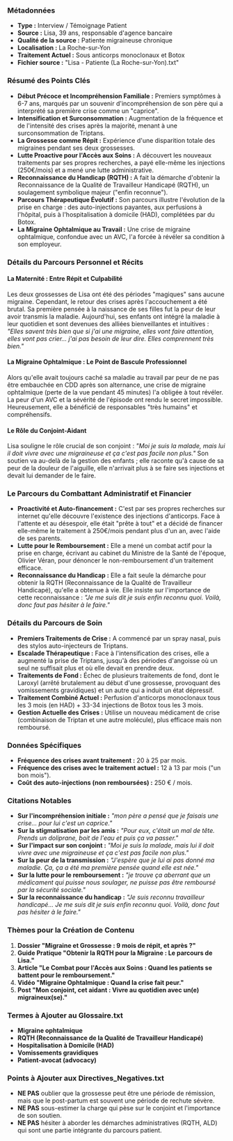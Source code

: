 ### Métadonnées

- **Type :** Interview / Témoignage Patient
- **Source :** Lisa, 39 ans, responsable d'agence bancaire
- **Qualité de la source :** Patiente migraineuse chronique
- **Localisation :** La Roche-sur-Yon
- **Traitement Actuel :** Sous anticorps monoclonaux et Botox
- **Fichier source :** "Lisa - Patiente (La Roche-sur-Yon).txt"

### Résumé des Points Clés

- **Début Précoce et Incompréhension Familiale :** Premiers symptômes à 6-7 ans, marqués par un souvenir d'incompréhension de son père qui a interprété sa première crise comme un "caprice".
- **Intensification et Surconsommation :** Augmentation de la fréquence et de l'intensité des crises après la majorité, menant à une surconsommation de Triptans.
- **La Grossesse comme Répit :** Expérience d'une disparition totale des migraines pendant ses deux grossesses.
- **Lutte Proactive pour l'Accès aux Soins :** A découvert les nouveaux traitements par ses propres recherches, a payé elle-même les injections (250€/mois) et a mené une lutte administrative.
- **Reconnaissance du Handicap (RQTH) :** A fait la démarche d'obtenir la Reconnaissance de la Qualité de Travailleur Handicapé (RQTH), un soulagement symbolique majeur ("enfin reconnue").
- **Parcours Thérapeutique Évolutif :** Son parcours illustre l'évolution de la prise en charge : des auto-injections payantes, aux perfusions à l'hôpital, puis à l'hospitalisation à domicile (HAD), complétées par du Botox.
- **La Migraine Ophtalmique au Travail :** Une crise de migraine ophtalmique, confondue avec un AVC, l'a forcée à révéler sa condition à son employeur.

### Détails du Parcours Personnel et Récits

#### La Maternité : Entre Répit et Culpabilité

Les deux grossesses de Lisa ont été des périodes "magiques" sans aucune migraine. Cependant, le retour des crises après l'accouchement a été brutal. Sa première pensée à la naissance de ses filles fut la peur de leur avoir transmis la maladie. Aujourd'hui, ses enfants ont intégré la maladie à leur quotidien et sont devenues des alliées bienveillantes et intuitives : _"Elles savent très bien que si j'ai une migraine, elles vont faire attention, elles vont pas crier... j'ai pas besoin de leur dire. Elles comprennent très bien."_

#### La Migraine Ophtalmique : Le Point de Bascule Professionnel

Alors qu'elle avait toujours caché sa maladie au travail par peur de ne pas être embauchée en CDD après son alternance, une crise de migraine ophtalmique (perte de la vue pendant 45 minutes) l'a obligée à tout révéler. La peur d'un AVC et la sévérité de l'épisode ont rendu le secret impossible. Heureusement, elle a bénéficié de responsables "très humains" et compréhensifs.

#### Le Rôle du Conjoint-Aidant

Lisa souligne le rôle crucial de son conjoint : _"Moi je suis la malade, mais lui il doit vivre avec une migraineuse et ça c'est pas facile non plus."_ Son soutien va au-delà de la gestion des enfants ; elle raconte qu'à cause de sa peur de la douleur de l'aiguille, elle n'arrivait plus à se faire ses injections et devait lui demander de le faire.

### Le Parcours du Combattant Administratif et Financier

- **Proactivité et Auto-financement :** C'est par ses propres recherches sur internet qu'elle découvre l'existence des injections d'anticorps. Face à l'attente et au désespoir, elle était "prête à tout" et a décidé de financer elle-même le traitement à 250€/mois pendant plus d'un an, avec l'aide de ses parents.
- **Lutte pour le Remboursement :** Elle a mené un combat actif pour la prise en charge, écrivant au cabinet du Ministre de la Santé de l'époque, Olivier Véran, pour dénoncer le non-remboursement d'un traitement efficace.
- **Reconnaissance du Handicap :** Elle a fait seule la démarche pour obtenir la RQTH (Reconnaissance de la Qualité de Travailleur Handicapé), qu'elle a obtenue à vie. Elle insiste sur l'importance de cette reconnaissance : _"Je me suis dit je suis enfin reconnu quoi. Voilà, donc faut pas hésiter à le faire."_

### Détails du Parcours de Soin

- **Premiers Traitements de Crise :** A commencé par un spray nasal, puis des stylos auto-injecteurs de Triptans.
- **Escalade Thérapeutique :** Face à l'intensification des crises, elle a augmenté la prise de Triptans, jusqu'à des périodes d'angoisse où un seul ne suffisait plus et où elle devait en prendre deux.
- **Traitements de Fond :** Échec de plusieurs traitements de fond, dont le Laroxyl (arrêté brutalement au début d'une grossesse, provoquant des vomissements gravidiques) et un autre qui a induit un état dépressif.
- **Traitement Combiné Actuel :** Perfusion d'anticorps monoclonaux tous les 3 mois (en HAD) + 33-34 injections de Botox tous les 3 mois.
- **Gestion Actuelle des Crises :** Utilise un nouveau médicament de crise (combinaison de Triptan et une autre molécule), plus efficace mais non remboursé.

### Données Spécifiques

- **Fréquence des crises avant traitement :** 20 à 25 par mois.
- **Fréquence des crises avec le traitement actuel :** 12 à 13 par mois ("un bon mois").
- **Coût des auto-injections (non remboursées) :** 250 € / mois.

### Citations Notables

- **Sur l'incompréhension initiale :** _"mon père a pensé que je faisais une crise... pour lui c'est un caprice."_
- **Sur la stigmatisation par les amis :** _"Pour eux, c'était un mal de tête. Prends un doliprane, boit de l'eau et puis ça va passer."_
- **Sur l'impact sur son conjoint :** _"Moi je suis la malade, mais lui il doit vivre avec une migraineuse et ça c'est pas facile non plus."_
- **Sur la peur de la transmission :** _"J'espère que je lui ai pas donné ma maladie. Ça, ça a été ma première pensée quand elle est née."_
- **Sur la lutte pour le remboursement :** _"je trouve ça aberrant que un médicament qui puisse nous soulager, ne puisse pas être remboursé par la sécurité sociale."_
- **Sur la reconnaissance du handicap :** _"Je suis reconnu travailleur handicapé... Je me suis dit je suis enfin reconnu quoi. Voilà, donc faut pas hésiter à le faire."_

### Thèmes pour la Création de Contenu

1. **Dossier "Migraine et Grossesse : 9 mois de répit, et après ?"**
2. **Guide Pratique "Obtenir la RQTH pour la Migraine : Le parcours de Lisa."**
3. **Article "Le Combat pour l'Accès aux Soins : Quand les patients se battent pour le remboursement."**
4. **Vidéo "Migraine Ophtalmique : Quand la crise fait peur."**
5. **Post "Mon conjoint, cet aidant : Vivre au quotidien avec un(e) migraineux(se)."**

### Termes à Ajouter au Glossaire.txt

- **Migraine ophtalmique**
- **RQTH (Reconnaissance de la Qualité de Travailleur Handicapé)**
- **Hospitalisation à Domicile (HAD)**
- **Vomissements gravidiques**
- **Patient-avocat (advocacy)**

### Points à Ajouter aux Directives_Negatives.txt

- **NE PAS** oublier que la grossesse peut être une période de rémission, mais que le post-partum est souvent une période de rechute sévère.
- **NE PAS** sous-estimer la charge qui pèse sur le conjoint et l'importance de son soutien.
- **NE PAS** hésiter à aborder les démarches administratives (RQTH, ALD) qui sont une partie intégrante du parcours patient.
